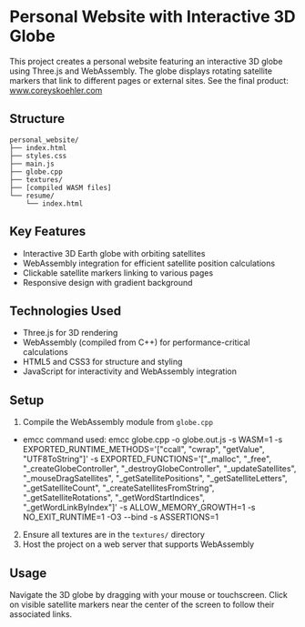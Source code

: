 # Personal Website with Interactive 3D Globe

This project creates a personal website featuring an interactive 3D globe using Three.js and WebAssembly. The globe displays rotating satellite markers that link to different pages or external sites.
See the final product: www.coreyskoehler.com
## Structure

```
personal_website/
├── index.html
├── styles.css
├── main.js
├── globe.cpp
├── textures/
├── [compiled WASM files]
└── resume/
    └── index.html
```
## Key Features

- Interactive 3D Earth globe with orbiting satellites
- WebAssembly integration for efficient satellite position calculations
- Clickable satellite markers linking to various pages
- Responsive design with gradient background

## Technologies Used

- Three.js for 3D rendering
- WebAssembly (compiled from C++) for performance-critical calculations
- HTML5 and CSS3 for structure and styling
- JavaScript for interactivity and WebAssembly integration

## Setup

1. Compile the WebAssembly module from `globe.cpp`
- emcc command used: emcc globe.cpp -o globe.out.js -s WASM=1 -s EXPORTED_RUNTIME_METHODS='["ccall", "cwrap", "getValue", "UTF8ToString"]' -s EXPORTED_FUNCTIONS='["_malloc", "_free", "_createGlobeController", "_destroyGlobeController", "_updateSatellites", "_mouseDragSatellites", "_getSatellitePositions", "_getSatelliteLetters", "_getSatelliteCount", "_createSatellitesFromString", "_getSatelliteRotations", "_getWordStartIndices", "_getWordLinkByIndex"]' -s ALLOW_MEMORY_GROWTH=1 -s NO_EXIT_RUNTIME=1 -O3 --bind -s ASSERTIONS=1
2. Ensure all textures are in the `textures/` directory
3. Host the project on a web server that supports WebAssembly

## Usage

Navigate the 3D globe by dragging with your mouse or touchscreen. Click on visible satellite markers near the center of the screen to follow their associated links.
